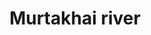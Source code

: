 ---
title: "Murtakhai river"
title_bn: "মূর্তাখাই নদী"
description: "It was originated from dahuka river, Sunamganj."
---